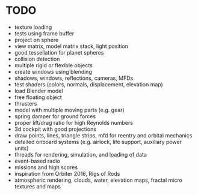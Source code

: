 # TODO

* texture loading
* tests using frame buffer
* project on sphere
* view matrix, model matrix stack, light position
* good tessellation for planet spheres
* collision detection
* multiple rigid or flexible objects
* create windows using blending
* shadows, windows, reflections, cameras, MFDs
* test shaders (colors, normals, displacement, elevation map)
* load Blender model
* free floating object
* thrusters
* model with multiple moving parts (e.g. gear)
* spring damper for ground forces
* proper lift/drag ratio for high Reynolds numbers
* 3d cockpit with good projections
* draw points, lines, triangle strips, mfd for reentry and orbital mechanics
* detailed onboard systems (e.g. airlock, life support, auxiliary power units)
* threads for rendering, simulation, and loading of data
* event-based radio
* missions and high scores
* inspiration from Orbiter 2016, Rigs of Rods
* atmospheric rendering, clouds, water, elevation maps, fractal micro textures and maps
